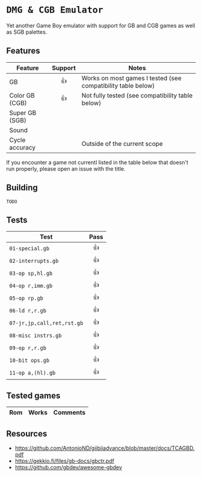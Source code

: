 # `DMG & CGB Emulator`

Yet another Game Boy emulator with support for GB and CGB games as well as SGB palettes.

## Features

| Feature        | Support | Notes
| ---            | :---:   | ---
| GB             | 👍       | Works on most games I tested (see compatibility table below)
| Color GB (CGB) | 👍       | Not fully tested (see compatibility table below)
| Super GB (SGB) |         |
| Sound          |         |
| Cycle accuracy |         | Outside of the current scope

If you encounter a game not currentl listed in the table below that doesn't run properly, please open an issue with the title.

## Building

`TODO`

## Tests

| Test | Pass |
| --- | :---: |
| `01-special.gb` | 👍 |
| `02-interrupts.gb` | 👍 |
| `03-op sp,hl.gb` | 👍 |
| `04-op r,imm.gb` | 👍 |
| `05-op rp.gb` | 👍 |
| `06-ld r,r.gb` | 👍 |
| `07-jr,jp,call,ret,rst.gb` | 👍 |
| `08-misc instrs.gb` | 👍 |
| `09-op r,r.gb` | 👍 |
| `10-bit ops.gb` | 👍 |
| `11-op a,(hl).gb` | 👍 |

## Tested games

| Rom | Works | Comments |
| --- | --- | --- |

## Resources

- https://github.com/AntonioND/giibiiadvance/blob/master/docs/TCAGBD.pdf
- https://gekkio.fi/files/gb-docs/gbctr.pdf
- https://github.com/gbdev/awesome-gbdev
